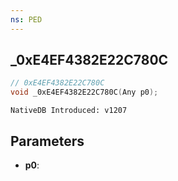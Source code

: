 ```yaml
---
ns: PED
---
```

## _0xE4EF4382E22C780C

```c
// 0xE4EF4382E22C780C
void _0xE4EF4382E22C780C(Any p0);
```

```
NativeDB Introduced: v1207
```

## Parameters
* **p0**:
